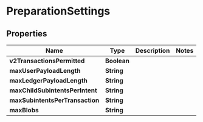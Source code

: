 

# PreparationSettings


## Properties

| Name | Type | Description | Notes |
|------------ | ------------- | ------------- | -------------|
|**v2TransactionsPermitted** | **Boolean** |  |  |
|**maxUserPayloadLength** | **String** |  |  |
|**maxLedgerPayloadLength** | **String** |  |  |
|**maxChildSubintentsPerIntent** | **String** |  |  |
|**maxSubintentsPerTransaction** | **String** |  |  |
|**maxBlobs** | **String** |  |  |



